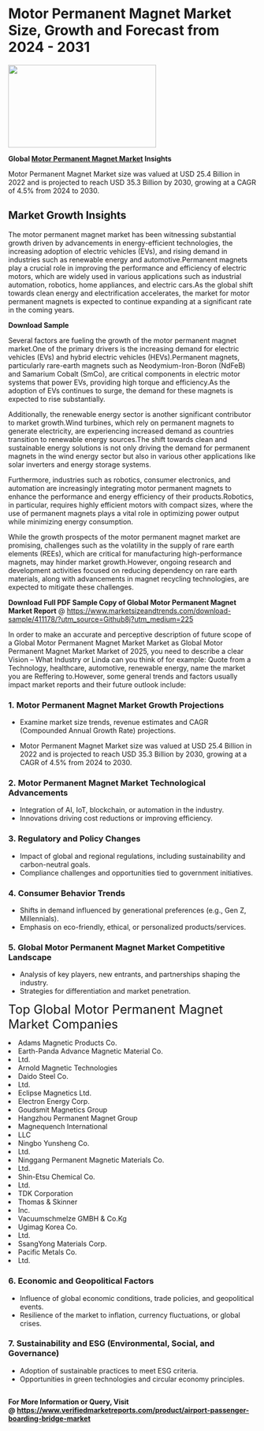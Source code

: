 <H1>Motor Permanent Magnet Market Size, Growth and Forecast from 2024 - 2031</H1><img class="aligncenter size-medium wp-image-584254" src="https://thirdeyenews.in/wp-content/uploads/2024/09/Global-Market-Research-300x168.jpeg" alt="" width="300" height="168" /><p><strong>Global&nbsp;<a href="https://www.marketsizeandtrends.com/download-sample/411178/?utm_source=Github8j?utm_medium=225">Motor Permanent Magnet Market</a> Insights</strong></p><p>Motor Permanent Magnet Market size was valued at USD 25.4 Billion in 2022 and is projected to reach USD 35.3 Billion by 2030, growing at a CAGR of 4.5% from 2024 to 2030.</p><p><h2>Market Growth Insights</h2> <p>The motor permanent magnet market has been witnessing substantial growth driven by advancements in energy-efficient technologies, the increasing adoption of electric vehicles (EVs), and rising demand in industries such as renewable energy and automotive.Permanent magnets play a crucial role in improving the performance and efficiency of electric motors, which are widely used in various applications such as industrial automation, robotics, home appliances, and electric cars.As the global shift towards clean energy and electrification accelerates, the market for motor permanent magnets is expected to continue expanding at a significant rate in the coming years.</p> <p><strong>Download Sample</strong></p> <p>Several factors are fueling the growth of the motor permanent magnet market.One of the primary drivers is the increasing demand for electric vehicles (EVs) and hybrid electric vehicles (HEVs).Permanent magnets, particularly rare-earth magnets such as Neodymium-Iron-Boron (NdFeB) and Samarium Cobalt (SmCo), are critical components in electric motor systems that power EVs, providing high torque and efficiency.As the adoption of EVs continues to surge, the demand for these magnets is expected to rise substantially.</p> <p>Additionally, the renewable energy sector is another significant contributor to market growth.Wind turbines, which rely on permanent magnets to generate electricity, are experiencing increased demand as countries transition to renewable energy sources.The shift towards clean and sustainable energy solutions is not only driving the demand for permanent magnets in the wind energy sector but also in various other applications like solar inverters and energy storage systems.</p> <p>Furthermore, industries such as robotics, consumer electronics, and automation are increasingly integrating motor permanent magnets to enhance the performance and energy efficiency of their products.Robotics, in particular, requires highly efficient motors with compact sizes, where the use of permanent magnets plays a vital role in optimizing power output while minimizing energy consumption.</p> <p>While the growth prospects of the motor permanent magnet market are promising, challenges such as the volatility in the supply of rare earth elements (REEs), which are critical for manufacturing high-performance magnets, may hinder market growth.However, ongoing research and development activities focused on reducing dependency on rare earth materials, along with advancements in magnet recycling technologies, are expected to mitigate these challenges.</p> <p><span class=""><strong>Download Full PDF Sample Copy of Global Motor Permanent Magnet Market Report</strong> @ <a href="https://www.marketsizeandtrends.com/download-sample/411178/?utm_source=Github8j?utm_medium=225" target="_blank">https://www.marketsizeandtrends.com/download-sample/411178/?utm_source=Github8j?utm_medium=225</a></span></p><p>In order to make an accurate and perceptive description of future scope of a Global&nbsp;Motor Permanent Magnet Market Market as Global&nbsp;Motor Permanent Magnet Market Market of 2025, you need to describe a clear Vision &ndash; What Industry or Linda can you think of for example: Quote from a Technology, healthcare, automotive, renewable energy, name the market you are Reffering to.However, some general trends and factors usually impact market reports and their future outlook include:</p><h3>1.&nbsp;<strong>Motor Permanent Magnet Market Growth Projections</strong></h3><ul><li>Examine market size trends, revenue estimates and CAGR (Compounded Annual Growth Rate) projections.</li><li><p>Motor Permanent Magnet Market size was valued at USD 25.4 Billion in 2022 and is projected to reach USD 35.3 Billion by 2030, growing at a CAGR of 4.5% from 2024 to 2030.</p></li></ul><h3>2.&nbsp;<strong>Motor Permanent Magnet Market Technological Advancements</strong></h3><ul><li>Integration of AI, IoT, blockchain, or automation in the industry.</li><li>Innovations driving cost reductions or improving efficiency.</li></ul><h3>3.&nbsp;<strong>Regulatory and Policy Changes</strong></h3><ul><li>Impact of global and regional regulations, including sustainability and carbon-neutral goals.</li><li>Compliance challenges and opportunities tied to government initiatives.</li></ul><h3>4.&nbsp;<strong>Consumer Behavior Trends</strong></h3><ul><li>Shifts in demand influenced by generational preferences (e.g., Gen Z, Millennials).</li><li>Emphasis on eco-friendly, ethical, or personalized products/services.</li></ul><h3>5.&nbsp;<strong>Global Motor Permanent Magnet Market Competitive Landscape</strong></h3><ul><li>Analysis of key players, new entrants, and partnerships shaping the industry.</li><li>Strategies for differentiation and market penetration.</li></ul><p data-pm-slice="1 1 []"><span style="color: inherit; font-family: inherit; font-size: 25px;">Top Global Motor Permanent Magnet Market Companies</span></p><div class="" data-test-id=""><p><li>Adams Magnetic Products Co.</li><li> Earth-Panda Advance Magnetic Material Co.</li><li> Ltd.</li><li> Arnold Magnetic Technologies</li><li> Daido Steel Co.</li><li> Ltd.</li><li> Eclipse Magnetics Ltd.</li><li> Electron Energy Corp.</li><li> Goudsmit Magnetics Group</li><li> Hangzhou Permanent Magnet Group</li><li> Magnequench International</li><li> LLC</li><li> Ningbo Yunsheng Co.</li><li> Ltd.</li><li> Ninggang Permanent Magnetic Materials Co.</li><li> Ltd.</li><li> Shin-Etsu Chemical Co.</li><li> Ltd.</li><li> TDK Corporation</li><li> Thomas & Skinner</li><li> Inc.</li><li> Vacuumschmelze GMBH & Co.Kg</li><li> Ugimag Korea Co.</li><li> Ltd.</li><li> SsangYong Materials Corp.</li><li> Pacific Metals Co.</li><li> Ltd.</li></p></div><h3>6.&nbsp;<strong>Economic and Geopolitical Factors</strong></h3><ul><li>Influence of global economic conditions, trade policies, and geopolitical events.</li><li>Resilience of the market to inflation, currency fluctuations, or global crises.</li></ul><h3>7.&nbsp;<strong>Sustainability and ESG (Environmental, Social, and Governance)</strong></h3><ul><li>Adoption of sustainable practices to meet ESG criteria.</li><li>Opportunities in green technologies and circular economy principles.</li></ul><h2><strong style="font-size: 14px;">For More Information or Query, Visit @&nbsp;</strong><a style="background-color: #ffffff; font-size: 14px;" href="https://www.marketsizeandtrends.com/report/motor-permanent-magnet-market/" target="_blank">https://www.verifiedmarketreports.com/product/airport-passenger-boarding-bridge-market</a></h2>